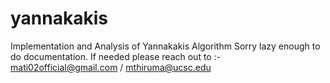 # yannakakis
Implementation and Analysis of Yannakakis Algorithm
Sorry lazy enough to do documentation. If needed please reach out to :- mati02official@gmail.com / mthiruma@ucsc.edu
